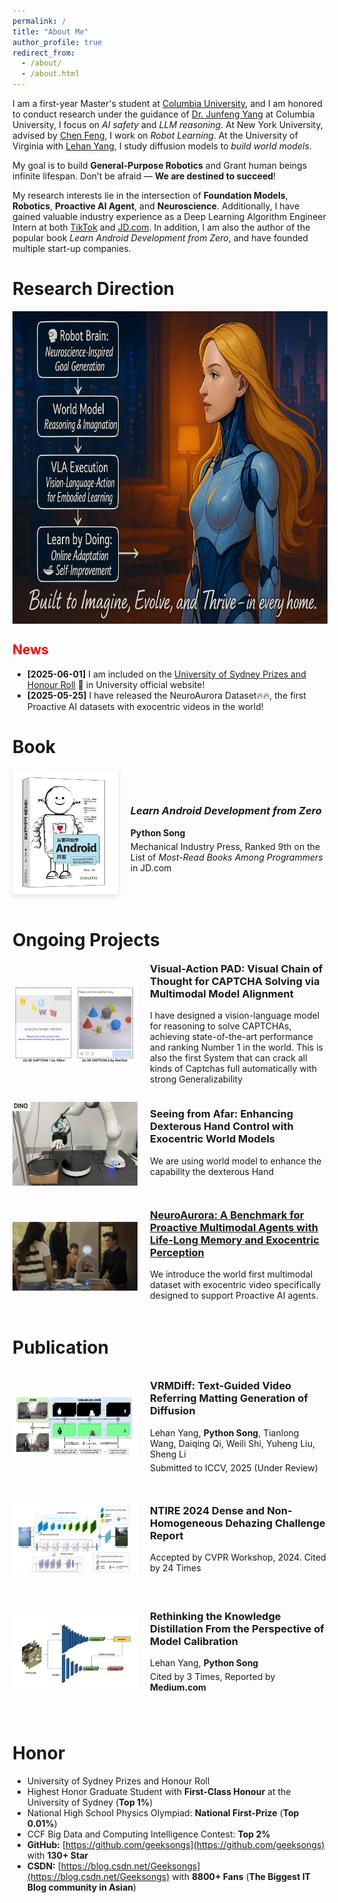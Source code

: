 ```yaml
---
permalink: /
title: "About Me"
author_profile: true
redirect_from: 
  - /about/
  - /about.html
---
```



I am a first-year Master's student at [Columbia University](https://www.columbia.edu/), and I am honored to conduct research under the guidance of [Dr. Junfeng Yang](https://www.cs.columbia.edu/~junfeng/) at Columbia University, I focus on *AI safety* and *LLM reasoning*. At New York University, advised by [Chen Feng](https://scholar.google.com/citations?user=YeG8ZM0AAAAJ&hl=en), I work on *Robot Learning*. At the University of Virginia with [Lehan Yang](https://bio.lehanyang.info/), I study diffusion models to *build world models*.  

My goal is to build **General-Purpose Robotics** and Grant human beings infinite lifespan. Don’t be afraid —  **We are destined to succeed**!

My research interests lie in the intersection of **Foundation Models**,  **Robotics**, **Proactive AI Agent**, and **Neuroscience**. Additionally, I have gained valuable industry experience as a Deep Learning Algorithm Engineer Intern at both [TikTok](https://www.tiktok.com/) and [JD.com](https://www.jd.com/). In addition, I am also the author of the popular book *Learn Android Development from Zero*, and have founded multiple start-up companies.

Research Direction
======

<img src="https://github.com/Geeksongs/geeksongs.github.io/raw/master/images/robot.png" 
     alt="Research Direction" 
     style="height: 500px; width: auto; display: block; margin: 0 auto;" />



<!-- 红色 News 标题 -->
<h2 style="color: red;">News</h2>

<ul>
   <li><strong>[2025-06-01]</strong> I am included on the 
  <a href="https://studentadmincomms.sydney.edu.au/link/id/zzzz6839191310057843Pzzzz660ce23df39ec316/page.html" target="_blank">University of Sydney Prizes and Honour Roll</a> 🎉 
 in University official website!</li>
  <li><strong>[2025-05-25]</strong> I have released the NeuroAurora Dataset🔥🔥, the first Proactive AI datasets with exocentric videos in the world!</li>
</ul>




Book
======
<div style="display: flex; align-items: center; justify-content: flex-start; flex-wrap: nowrap;">
<img src="https://github.com/Geeksongs/geeksongs.github.io/raw/master/images/book.png" alt="Book Cover" style="height: 200px; width: auto; object-fit: contain; box-shadow: 0 4px 8px rgba(0,0,0,0.1);" /> 
  <div style="margin-left: 20px; max-width: 100%; text-align: left;">
    <h3><strong><em>Learn Android Development from Zero</em></strong></h3>
    <p style="font-size: 14px; margin-bottom: 5px;"><strong>Python Song</strong></p>
    <p style="font-size: 14px; margin-top: 0px; margin-bottom: 0px;">Mechanical Industry Press, Ranked 9th on the List of <em>Most-Read Books Among Programmers</em> in JD.com</p>
  </div>
</div>

<br>

Ongoing Projects
======
<div style="display: flex; align-items: center; justify-content: flex-start; flex-wrap: nowrap; min-width: 500px;">
  <img src="https://github.com/Geeksongs/geeksongs.github.io/raw/master/images/captcha.jpeg" alt="VRMDiff"
    style="height: 180px; width: auto; max-width: 200px; flex-shrink: 0; margin-right: 20px; object-fit: contain;" />
  <div style="width: calc(100% - 220px); text-align: left;">
    <h3 style="margin-top: 0;"><strong>Visual-Action PAD: Visual Chain of Thought for CAPTCHA Solving via Multimodal Model Alignment</strong></h3>
    <p style="font-size: 14px; margin-bottom: 5px;">I have designed a vision-language model for reasoning to solve CAPTCHAs, achieving state-of-the-art performance and ranking Number 1 in the world. This is also the first System that can crack all kinds of Captchas full automatically with strong Generalizability</p>
  </div>
</div>


<div style="display: flex; align-items: center; justify-content: flex-start; flex-wrap: nowrap; min-width: 500px;">
  <img src="https://github.com/Geeksongs/geeksongs.github.io/raw/master/images/robot.jpeg" alt="VRMDiff"
    style="height: 180px; width: auto; max-width: 200px; flex-shrink: 0; margin-right: 20px; object-fit: contain;" />
  <div style="width: calc(100% - 220px); text-align: left;">
    <h3 style="margin-top: 0;"><strong>Seeing from Afar: Enhancing Dexterous Hand Control with Exocentric World Models</strong></h3>
    <p style="font-size: 14px; margin-bottom: 5px;">We are using world model to enhance the capability the dexterous Hand</p>
  </div>
</div>


<div style="display: flex; align-items: center; justify-content: flex-start; flex-wrap: nowrap; min-width: 500px;">
  <img src="https://github.com/Geeksongs/geeksongs.github.io/raw/master/images/aiagent.png" alt="VRMDiff"
    style="height: 180px; width: auto; max-width: 200px; flex-shrink: 0; margin-right: 20px; object-fit: contain;" />
  <div style="width: calc(100% - 220px); text-align: left;">
    <h3 style="margin-top: 0;" > <a href="https://geeksongs.github.io/NeuroAurora/" target="_blank"><strong>NeuroAurora: A Benchmark for Proactive Multimodal Agents with Life-Long Memory and Exocentric Perception</strong></a></h3>
    <p style="font-size: 14px; margin-bottom: 5px;">We introduce the world first multimodal dataset with exocentric video specifically designed to support Proactive AI agents.</p>
  </div>
</div>


Publication
======
<!-- VRMDiff -->
<!-- VRMDiff -->
<div style="display: flex; align-items: center; justify-content: flex-start; flex-wrap: nowrap; min-width: 500px;">
  <img src="https://github.com/Geeksongs/geeksongs.github.io/raw/master/images/pub1.png" alt="VRMDiff"
    style="height: 180px; width: auto; max-width: 200px; flex-shrink: 0; margin-right: 20px; object-fit: contain;" />
  <div style="width: calc(100% - 220px); text-align: left;">
    <h3 style="margin-top: 0;"><strong>VRMDiff: Text-Guided Video Referring Matting Generation of Diffusion</strong></h3>
    <p style="font-size: 14px; margin-bottom: 5px;">Lehan Yang, <strong>Python Song</strong>, Tianlong Wang, Daiqing Qi, Weili Shi, Yuheng Liu, Sheng Li</p>
    <p style="font-size: 14px; margin: 0;">Submitted to ICCV, 2025 (Under Review)</p>
  </div>
</div>

<!-- NTIRE 2024 -->
<div style="display: flex; align-items: center; justify-content: flex-start; flex-wrap: nowrap; min-width: 500px;">
  <img src="https://github.com/Geeksongs/geeksongs.github.io/raw/master/images/pub3.png" alt="NTIRE"
    style="height: 180px; width: auto; max-width: 200px; flex-shrink: 0; margin-right: 20px; object-fit: contain;" />
  <div style="width: calc(100% - 220px); text-align: left;">
    <h3 style="margin-top: 0;"><strong>NTIRE 2024 Dense and Non-Homogeneous Dehazing Challenge Report</strong></h3>
    <p style="font-size: 14px; margin: 0;">Accepted by CVPR Workshop, 2024. Cited by 24 Times</p>
  </div>
</div>

<!-- Knowledge Distillation -->
<div style="display: flex; align-items: center; justify-content: flex-start; flex-wrap: nowrap; min-width: 500px;">
  <img src="https://github.com/Geeksongs/geeksongs.github.io/raw/master/images/paper2.png" alt="KD"
    style="height: 180px; width: auto; max-width: 200px; flex-shrink: 0; margin-right: 20px; object-fit: contain;" />
  <div style="width: calc(100% - 220px); text-align: left;">
    <h3 style="margin-top: 0;"><strong>Rethinking the Knowledge Distillation From the Perspective of Model Calibration</strong></h3>
    <p style="font-size: 14px; margin-bottom: 5px;">Lehan Yang, <strong>Python Song</strong></p>
    <p style="font-size: 14px; margin: 0;">Cited by 3 Times, Reported by <strong>Medium.com</strong></p>
  </div>
</div>



<br>


Honor 
======
- University of Sydney Prizes and Honour Roll
- Highest Honor Graduate Student with **First-Class Honour** at the University of Sydney (**Top 1%**)
- National High School Physics Olympiad: **National First-Prize** (**Top 0.01%**)
- CCF Big Data and Computing Intelligence Contest: **Top 2%**
- **GitHub:** [https://github.com/geeksongs](https://github.com/geeksongs) with **130+ Star**
- **CSDN:** [https://blog.csdn.net/Geeksongs](https://blog.csdn.net/Geeksongs) with **8800+ Fans** (**The Biggest IT Blog community in Asian**)






